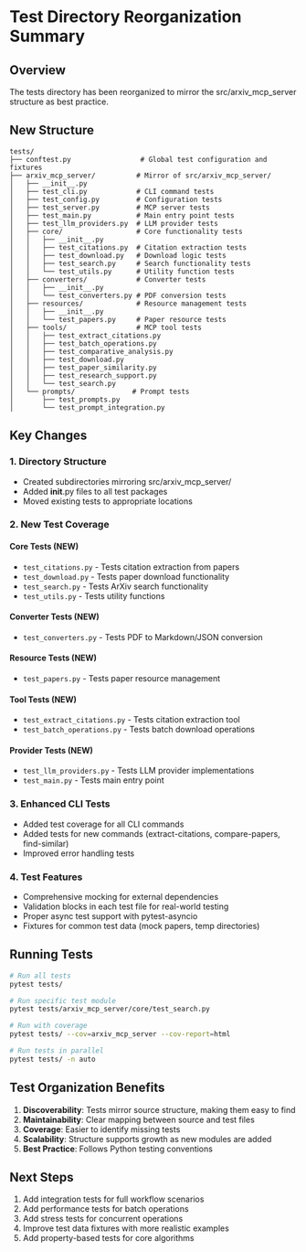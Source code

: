 # Test Directory Reorganization Summary

## Overview
The tests directory has been reorganized to mirror the src/arxiv_mcp_server structure as best practice.

## New Structure

```
tests/
├── conftest.py                 # Global test configuration and fixtures
├── arxiv_mcp_server/          # Mirror of src/arxiv_mcp_server/
│   ├── __init__.py
│   ├── test_cli.py            # CLI command tests
│   ├── test_config.py         # Configuration tests
│   ├── test_server.py         # MCP server tests
│   ├── test_main.py           # Main entry point tests
│   ├── test_llm_providers.py  # LLM provider tests
│   ├── core/                  # Core functionality tests
│   │   ├── __init__.py
│   │   ├── test_citations.py  # Citation extraction tests
│   │   ├── test_download.py   # Download logic tests
│   │   ├── test_search.py     # Search functionality tests
│   │   └── test_utils.py      # Utility function tests
│   ├── converters/            # Converter tests
│   │   ├── __init__.py
│   │   └── test_converters.py # PDF conversion tests
│   ├── resources/             # Resource management tests
│   │   ├── __init__.py
│   │   └── test_papers.py     # Paper resource tests
│   ├── tools/                 # MCP tool tests
│   │   ├── test_extract_citations.py
│   │   ├── test_batch_operations.py
│   │   ├── test_comparative_analysis.py
│   │   ├── test_download.py
│   │   ├── test_paper_similarity.py
│   │   ├── test_research_support.py
│   │   └── test_search.py
│   └── prompts/              # Prompt tests
│       ├── test_prompts.py
│       └── test_prompt_integration.py
```

## Key Changes

### 1. Directory Structure
- Created subdirectories mirroring src/arxiv_mcp_server/
- Added __init__.py files to all test packages
- Moved existing tests to appropriate locations

### 2. New Test Coverage

#### Core Tests (NEW)
- `test_citations.py` - Tests citation extraction from papers
- `test_download.py` - Tests paper download functionality
- `test_search.py` - Tests ArXiv search functionality
- `test_utils.py` - Tests utility functions

#### Converter Tests (NEW)
- `test_converters.py` - Tests PDF to Markdown/JSON conversion

#### Resource Tests (NEW)
- `test_papers.py` - Tests paper resource management

#### Tool Tests (NEW)
- `test_extract_citations.py` - Tests citation extraction tool
- `test_batch_operations.py` - Tests batch download operations

#### Provider Tests (NEW)
- `test_llm_providers.py` - Tests LLM provider implementations
- `test_main.py` - Tests main entry point

### 3. Enhanced CLI Tests
- Added test coverage for all CLI commands
- Added tests for new commands (extract-citations, compare-papers, find-similar)
- Improved error handling tests

### 4. Test Features
- Comprehensive mocking for external dependencies
- Validation blocks in each test file for real-world testing
- Proper async test support with pytest-asyncio
- Fixtures for common test data (mock papers, temp directories)

## Running Tests

```bash
# Run all tests
pytest tests/

# Run specific test module
pytest tests/arxiv_mcp_server/core/test_search.py

# Run with coverage
pytest tests/ --cov=arxiv_mcp_server --cov-report=html

# Run tests in parallel
pytest tests/ -n auto
```

## Test Organization Benefits

1. **Discoverability**: Tests mirror source structure, making them easy to find
2. **Maintainability**: Clear mapping between source and test files
3. **Coverage**: Easier to identify missing tests
4. **Scalability**: Structure supports growth as new modules are added
5. **Best Practice**: Follows Python testing conventions

## Next Steps

1. Add integration tests for full workflow scenarios
2. Add performance tests for batch operations
3. Add stress tests for concurrent operations
4. Improve test data fixtures with more realistic examples
5. Add property-based tests for core algorithms
